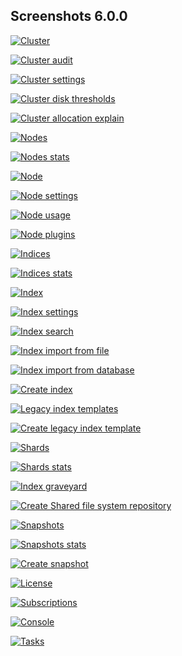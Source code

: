 ## Screenshots 6.0.0

[![Cluster](https://raw.githubusercontent.com/stephanediondev/elasticsearch-admin/main/screenshots/6.0.0/resized/resized-cluster.png)](https://raw.githubusercontent.com/stephanediondev/elasticsearch-admin/main/screenshots/6.0.0/original/original-cluster.png)

[![Cluster audit](https://raw.githubusercontent.com/stephanediondev/elasticsearch-admin/main/screenshots/6.0.0/resized/resized-cluster-audit.png)](https://raw.githubusercontent.com/stephanediondev/elasticsearch-admin/main/screenshots/6.0.0/original/original-cluster-audit.png)

[![Cluster settings](https://raw.githubusercontent.com/stephanediondev/elasticsearch-admin/main/screenshots/6.0.0/resized/resized-cluster-settings.png)](https://raw.githubusercontent.com/stephanediondev/elasticsearch-admin/main/screenshots/6.0.0/original/original-cluster-settings.png)

[![Cluster disk thresholds](https://raw.githubusercontent.com/stephanediondev/elasticsearch-admin/main/screenshots/6.0.0/resized/resized-disk-thresholds.png)](https://raw.githubusercontent.com/stephanediondev/elasticsearch-admin/main/screenshots/6.0.0/original/original-disk-thresholds.png)

[![Cluster allocation explain](https://raw.githubusercontent.com/stephanediondev/elasticsearch-admin/main/screenshots/6.0.0/resized/resized-cluster-allocation-explain.png)](https://raw.githubusercontent.com/stephanediondev/elasticsearch-admin/main/screenshots/6.0.0/original/original-cluster-allocation-explain.png)

[![Nodes](https://raw.githubusercontent.com/stephanediondev/elasticsearch-admin/main/screenshots/6.0.0/resized/resized-nodes.png)](https://raw.githubusercontent.com/stephanediondev/elasticsearch-admin/main/screenshots/6.0.0/original/original-nodes.png)

[![Nodes stats](https://raw.githubusercontent.com/stephanediondev/elasticsearch-admin/main/screenshots/6.0.0/resized/resized-nodes-stats.png)](https://raw.githubusercontent.com/stephanediondev/elasticsearch-admin/main/screenshots/6.0.0/original/original-nodes-stats.png)

[![Node](https://raw.githubusercontent.com/stephanediondev/elasticsearch-admin/main/screenshots/6.0.0/resized/resized-node.png)](https://raw.githubusercontent.com/stephanediondev/elasticsearch-admin/main/screenshots/6.0.0/original/original-node.png)

[![Node settings](https://raw.githubusercontent.com/stephanediondev/elasticsearch-admin/main/screenshots/6.0.0/resized/resized-node-settings.png)](https://raw.githubusercontent.com/stephanediondev/elasticsearch-admin/main/screenshots/6.0.0/original/original-node-settings.png)

[![Node usage](https://raw.githubusercontent.com/stephanediondev/elasticsearch-admin/main/screenshots/6.0.0/resized/resized-node-usage.png)](https://raw.githubusercontent.com/stephanediondev/elasticsearch-admin/main/screenshots/6.0.0/original/original-node-usage.png)

[![Node plugins](https://raw.githubusercontent.com/stephanediondev/elasticsearch-admin/main/screenshots/6.0.0/resized/resized-node-plugins.png)](https://raw.githubusercontent.com/stephanediondev/elasticsearch-admin/main/screenshots/6.0.0/original/original-node-plugins.png)

[![Indices](https://raw.githubusercontent.com/stephanediondev/elasticsearch-admin/main/screenshots/6.0.0/resized/resized-indices.png)](https://raw.githubusercontent.com/stephanediondev/elasticsearch-admin/main/screenshots/6.0.0/original/original-indices.png)

[![Indices stats](https://raw.githubusercontent.com/stephanediondev/elasticsearch-admin/main/screenshots/6.0.0/resized/resized-indices-stats.png)](https://raw.githubusercontent.com/stephanediondev/elasticsearch-admin/main/screenshots/6.0.0/original/original-indices-stats.png)

[![Index](https://raw.githubusercontent.com/stephanediondev/elasticsearch-admin/main/screenshots/6.0.0/resized/resized-index.png)](https://raw.githubusercontent.com/stephanediondev/elasticsearch-admin/main/screenshots/6.0.0/original/original-index.png)

[![Index settings](https://raw.githubusercontent.com/stephanediondev/elasticsearch-admin/main/screenshots/6.0.0/resized/resized-index-settings.png)](https://raw.githubusercontent.com/stephanediondev/elasticsearch-admin/main/screenshots/6.0.0/original/original-index-settings.png)

[![Index search](https://raw.githubusercontent.com/stephanediondev/elasticsearch-admin/main/screenshots/6.0.0/resized/resized-index-search.png)](https://raw.githubusercontent.com/stephanediondev/elasticsearch-admin/main/screenshots/6.0.0/original/original-index-search.png)

[![Index import from file](https://raw.githubusercontent.com/stephanediondev/elasticsearch-admin/main/screenshots/6.0.0/resized/resized-index-file-import.png)](https://raw.githubusercontent.com/stephanediondev/elasticsearch-admin/main/screenshots/6.0.0/original/original-index-file-import.png)

[![Index import from database](https://raw.githubusercontent.com/stephanediondev/elasticsearch-admin/main/screenshots/6.0.0/resized/resized-index-database-import.png)](https://raw.githubusercontent.com/stephanediondev/elasticsearch-admin/main/screenshots/6.0.0/original/original-index-database-import.png)

[![Create index](https://raw.githubusercontent.com/stephanediondev/elasticsearch-admin/main/screenshots/6.0.0/resized/resized-index-create.png)](https://raw.githubusercontent.com/stephanediondev/elasticsearch-admin/main/screenshots/6.0.0/original/original-index-create.png)

[![Legacy index templates](https://raw.githubusercontent.com/stephanediondev/elasticsearch-admin/main/screenshots/6.0.0/resized/resized-index-templates-legacy.png)](https://raw.githubusercontent.com/stephanediondev/elasticsearch-admin/main/screenshots/6.0.0/original/original-index-templates-legacy.png)

[![Create legacy index template](https://raw.githubusercontent.com/stephanediondev/elasticsearch-admin/main/screenshots/6.0.0/resized/resized-index-template-create-legacy.png)](https://raw.githubusercontent.com/stephanediondev/elasticsearch-admin/main/screenshots/6.0.0/original/original-index-template-create-legacy.png)

[![Shards](https://raw.githubusercontent.com/stephanediondev/elasticsearch-admin/main/screenshots/6.0.0/resized/resized-shards.png)](https://raw.githubusercontent.com/stephanediondev/elasticsearch-admin/main/screenshots/6.0.0/original/original-shards.png)

[![Shards stats](https://raw.githubusercontent.com/stephanediondev/elasticsearch-admin/main/screenshots/6.0.0/resized/resized-shards-stats.png)](https://raw.githubusercontent.com/stephanediondev/elasticsearch-admin/main/screenshots/6.0.0/original/original-shards-stats.png)

[![Index graveyard](https://raw.githubusercontent.com/stephanediondev/elasticsearch-admin/main/screenshots/6.0.0/resized/resized-index-graveyard.png)](https://raw.githubusercontent.com/stephanediondev/elasticsearch-admin/main/screenshots/6.0.0/original/original-index-graveyard.png)

[![Create Shared file system repository](https://raw.githubusercontent.com/stephanediondev/elasticsearch-admin/main/screenshots/6.0.0/resized/resized-repository-create-fs.png)](https://raw.githubusercontent.com/stephanediondev/elasticsearch-admin/main/screenshots/6.0.0/original/original-repository-create-fs.png)

[![Snapshots](https://raw.githubusercontent.com/stephanediondev/elasticsearch-admin/main/screenshots/6.0.0/resized/resized-snapshots.png)](https://raw.githubusercontent.com/stephanediondev/elasticsearch-admin/main/screenshots/6.0.0/original/original-snapshots.png)

[![Snapshots stats](https://raw.githubusercontent.com/stephanediondev/elasticsearch-admin/main/screenshots/6.0.0/resized/resized-snapshots-stats.png)](https://raw.githubusercontent.com/stephanediondev/elasticsearch-admin/main/screenshots/6.0.0/original/original-snapshots-stats.png)

[![Create snapshot](https://raw.githubusercontent.com/stephanediondev/elasticsearch-admin/main/screenshots/6.0.0/resized/resized-snapshot-create.png)](https://raw.githubusercontent.com/stephanediondev/elasticsearch-admin/main/screenshots/6.0.0/original/original-snapshot-create.png)

[![License](https://raw.githubusercontent.com/stephanediondev/elasticsearch-admin/main/screenshots/6.0.0/resized/resized-license.png)](https://raw.githubusercontent.com/stephanediondev/elasticsearch-admin/main/screenshots/6.0.0/original/original-license.png)

[![Subscriptions](https://raw.githubusercontent.com/stephanediondev/elasticsearch-admin/main/screenshots/6.0.0/resized/resized-subscriptions.png)](https://raw.githubusercontent.com/stephanediondev/elasticsearch-admin/main/screenshots/6.0.0/original/original-subscriptions.png)

[![Console](https://raw.githubusercontent.com/stephanediondev/elasticsearch-admin/main/screenshots/6.0.0/resized/resized-console.png)](https://raw.githubusercontent.com/stephanediondev/elasticsearch-admin/main/screenshots/6.0.0/original/original-console.png)

[![Tasks](https://raw.githubusercontent.com/stephanediondev/elasticsearch-admin/main/screenshots/6.0.0/resized/resized-tasks.png)](https://raw.githubusercontent.com/stephanediondev/elasticsearch-admin/main/screenshots/6.0.0/original/original-tasks.png)

